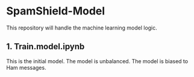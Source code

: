 # SpamShield-Model
This repository will handle the machine learning model logic.

## 1. Train.model.ipynb

This is the initial model. The model is unbalanced. The model is biased to Ham messages.

